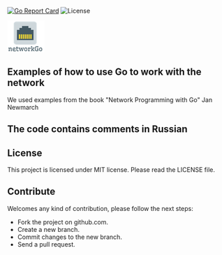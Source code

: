 [![Go Report Card](https://goreportcard.com/badge/github.com/dreddsa5dies/networkGo)](https://goreportcard.com/report/github.com/dreddsa5dies/networkGo) ![License](https://img.shields.io/badge/License-MIT-blue.svg)  

![IMAGE](img/networkGo.png)

## Examples of how to use Go to work with the network  
We used examples from the book "Network Programming with Go" Jan Newmarch

## The code contains comments in Russian

## License
This project is licensed under MIT license. Please read the LICENSE file.

## Contribute
Welcomes any kind of contribution, please follow the next steps:

- Fork the project on github.com.
- Create a new branch.
- Commit changes to the new branch.
- Send a pull request.